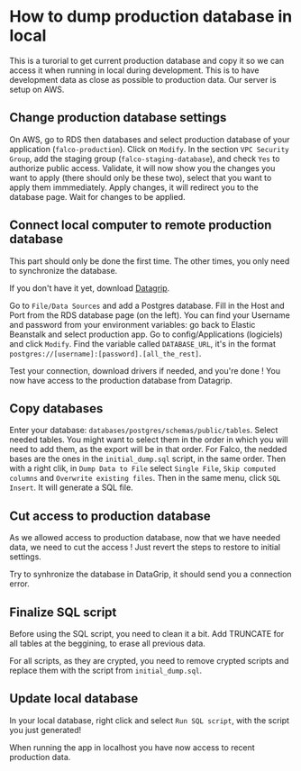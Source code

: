 # How to dump production database in local
This is a turorial to get current production database and copy it so we can access it when running in local during development. This is to have development data as close as possible to production data. Our server is setup on AWS.

## Change production database settings
On AWS, go to RDS then databases and select production database of your application (`falco-production`).
Click on `Modify`.
In the section `VPC Security Group`, add the staging group (`falco-staging-database`), and check `Yes` to authorize public access. Validate, it will now show you the changes you want to apply (there should only be these two), select that you want to apply them immmediately. Apply changes, it will redirect you to the database page. Wait for changes to be applied.

## Connect local computer to remote production database
This part should only be done the first time. The other times, you only need to synchronize the database.

If you don't have it yet, download [Datagrip](https://www.jetbrains.com/datagrip/download).

Go to `File/Data Sources` and add a Postgres database. Fill in the Host and Port from the RDS database page (on the left). You can find your Username and password from your environment variables: go back to Elastic Beanstalk and select production app. Go to config/Applications (logiciels) and click `Modify`. Find the variable called `DATABASE_URL`, it's in the format `postgres://[username]:[password].[all_the_rest]`.

Test your connection, download drivers if needed, and you're done ! You now have access to the production database from Datagrip.

## Copy databases
Enter your database: `databases/postgres/schemas/public/tables`. Select needed tables. You might want to select them in the order in which you will need to add them, as the export will be in that order. For Falco, the nedded bases are the ones in the `initial_dump.sql` script, in the same order. Then with a right clik, in `Dump Data to File` select `Single File`, `Skip computed columns` and `Overwrite existing files`. Then in the same menu, click `SQL Insert`. It will generate a SQL file.

## Cut access to production database
As we allowed access to production database, now that we have needed data, we need to cut the access ! Just revert the steps to restore to initial settings.

Try to synhronize the database in DataGrip, it should send you a connection error.

## Finalize SQL script
Before using the SQL script, you need to clean it a bit. Add TRUNCATE for all tables at the beggining, to erase all previous data.

For all scripts, as they are crypted, you need to remove crypted scripts and replace them with the script from `initial_dump.sql`.

## Update local database
In your local database, right click and select `Run SQL script`, with the script you just generated!

When running the app in localhost you have now access to recent production data.